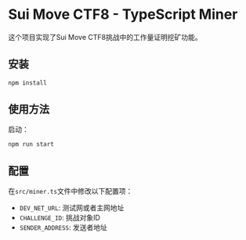 # Sui Move CTF8 - TypeScript Miner

这个项目实现了Sui Move CTF8挑战中的工作量证明挖矿功能。

## 安装

```bash
npm install
```

## 使用方法

启动：

```bash
npm run start
```

## 配置

在`src/miner.ts`文件中修改以下配置项：

- `DEV_NET_URL`: 测试网或者主网地址
- `CHALLENGE_ID`: 挑战对象ID
- `SENDER_ADDRESS`: 发送者地址